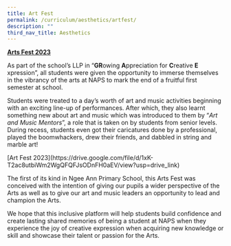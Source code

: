 ```yaml
---
title: Art Fest
permalink: /curriculum/aesthetics/artfest/
description: ""
third_nav_title: Aesthetics
---
```

<p>
    <strong><u>Arts Fest 2023</u></strong>
</p>
<p>
    As part of the school’s LLP in “<strong>GR</strong>owing
    <strong>A</strong>ppreciation  for <strong>C</strong>reative
    <strong>
        E
    </strong>
    xpression”, all students were given the opportunity  to immerse themselves
    in the vibrancy of the arts at NAPS to mark the end of a  fruitful first
    semester at school.
</p>
<p>
    Students were treated to a day’s worth of art and music  activities
    beginning with an exciting line-up of performances. After which, they  also
    learnt something new about art and music which was introduced to them by
    “<em>Art and Music Mentors</em>”, a role that is taken on by students from
    senior levels.  During recess, students even got their caricatures done by a
    professional, played  the boomwhackers, drew their friends, and dabbled in
    string and marble art!
</p>
<p>
    [Art Fest 2023](https://drive.google.com/file/d/1xK-T2ac8utbiWm2WgQFQFJsODnFH0aEV/view?usp=drive_link)
</p>
<p>
    The first of its kind in Ngee Ann Primary School, this Arts  Fest was
    conceived with the intention of giving our pupils a wider perspective  of
    the Arts as well as to give our art and music leaders an opportunity to lead
    and champion the Arts.
</p>
<p>
    We hope that this inclusive platform will help students  build confidence
    and create lasting shared memories of being a student at NAPS  when they
    experience the joy of creative expression when acquiring new  knowledge or
    skill and showcase their talent or passion for the Arts.
</p>